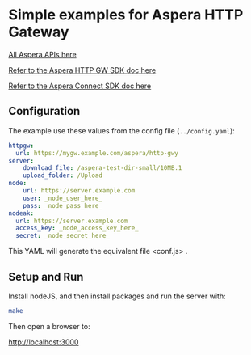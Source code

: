 # Simple examples for Aspera HTTP Gateway

[All Aspera APIs here](https://developer.ibm.com/apis/catalog?search=aspera)

[Refer to the Aspera HTTP GW SDK doc here](https://developer.ibm.com/apis/catalog?search=%22aspera%20http%22)

[Refer to the Aspera Connect SDK doc here](https://developer.ibm.com/apis/catalog?search=%22aspera%20connect%22)

## Configuration

The example use these values from the config file (`../config.yaml`):

```yaml
httpgw:
  url: https://mygw.example.com/aspera/http-gwy
server:
    download_file: /aspera-test-dir-small/10MB.1
    upload_folder: /Upload
node:
    url: https://server.example.com
    user: _node_user_here_
    pass: _node_pass_here_
nodeak:
  url: https://server.example.com
  access_key: _node_access_key_here_
  secret: _node_secret_here_
```

This YAML will generate the equivalent file <conf.js> .

## Setup and Run

Install nodeJS, and then install packages and run the server with:

```bash
make
```

Then open a browser to:

<http://localhost:3000>
